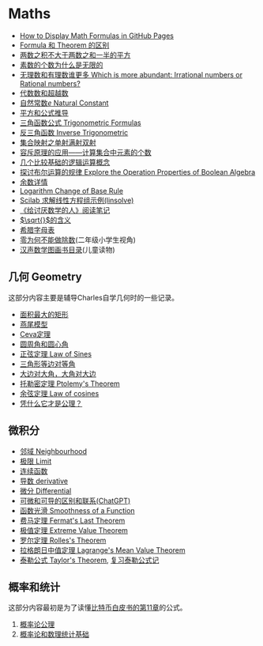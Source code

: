 <script>
MathJax = {
  tex: {
    inlineMath: [['$', '$'], ['\\(', '\\)']]
  }
};
</script>
<script id="MathJax-script" async
  src="https://cdn.jsdelivr.net/npm/mathjax@3/es5/tex-chtml.js">
</script>

# Maths

* [How to Display Math Formulas in GitHub Pages](gh_math_formula.md)
* [Formula 和 Theorem 的区别](formula_and_theorem.md)
* [两数之积不大于两数之和一半的平方](product_bound_halfsum_square.md)
* [素数的个数为什么是无限的](the_number_of_prime_number.md)
* [无理数和有理数谁更多 Which is more abundant: Irrational numbers or Rational numbers?](irrational_numbers_vs_rational_numbers.md)
* [代数数和超越数](algebraic_and_transcendental_numbers.md)
* [自然常数$e$ Natural Constant](e.md)
* [平方和公式推导](square_pyramidal_numbers.md)
* [三角函数公式 Trigonometric Formulas](trigonometric_formulas.md)
* [反三角函数 Inverse Trigonometric](inverse_trigonometric_functions.md)
* [集合映射之单射满射双射](map_type.md)
* [容斥原理的应用——计算集合中元素的个数](calc_cardinality.md)
* [几个比较基础的逻辑运算概念](basic_logical_operations.md)
* [探讨布尔运算的规律 Explore the Operation Properties of Boolean Algebra](explore_the_operation_properties_of_boolean_algebra.md)
* [余数详情](details_of_remainder.md)
* [Logarithm Change of Base Rule](logarithm_change_of_base_rule.md)
* [Scilab 求解线性方程组示例(linsolve)](linsolve_scilab.md)
* [《给讨厌数学的人》阅读笔记](notes-of-antimath.md)
* [$\sqrt{}$的含义](sqrt_symbol.md)
* [希腊字母表](greek_alphabet.md)
* [零为何不能做除数](why_cannot_zero_be_a_divisor.md)(二年级小学生视角)
* [汉声数学图画书目录](young_math_books.md)(儿童读物)

## 几何 Geometry

这部分内容主要是辅导Charles自学几何时的一些记录。

* [面积最大的矩形](biggest_rectangle.md)
* [燕尾模型](yanwei.md)
* [Ceva定理](ceva.md)
* [圆周角和圆心角](circumference_and_radius_angle.md)
* [正弦定理 Law of Sines](law_of_sines.md)
* [三角形等边对等角](same_length_same_angle.md)
* [大边对大角，大角对大边](bigger_side_bigger_angle.md)
* [托勒密定理 Ptolemy's Theorem](Ptolemys_theorem.md)
* [余弦定理 Law of cosines](law_of_cosines.md)
* [凭什么它才是公理？](axioms.md)

## 微积分

* [邻域 Neighbourhood](Neighbourhood.md)
* [极限 Limit](limit.md)
* [连续函数](Continuous_function.md)
* [导数 derivative](derivative.md)
* [微分 Differential](Differential.md)
* [可微和可导的区别和联系(ChatGPT)](Diff_Conn_Diff_Cont.md)
* [函数光滑 Smoothness of a Function](Smoothness.md)
* [费马定理 Fermat's Last Theorem](FermatsLastTheorem.md)
* [极值定理 Extreme Value Theorem](Extreme_Value_Theorem.md)
* [罗尔定理 Rolles's Theorem](RollesTheorem.md)
* [拉格朗日中值定理 Lagrange's Mean Value Theorem](LagrangesMeanValueTheorem.md)
* [泰勒公式 Taylor's Theorem](TaylorsTheorem.md), [复习泰勒公式记](ReviewTaylorsFormula.md)

## 概率和统计

这部分内容最初是为了读懂[比特币白皮书的第11章](../blockchain/bitcoin/wp11.md)的公式。

1. [概率论公理](Probability_axioms.md)
2. [概率论和数理统计基础](Probability_and_Statistics_Fundamentals.md)
